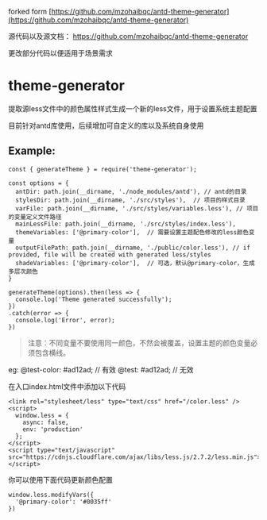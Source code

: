 forked form [https://github.com/mzohaibqc/antd-theme-generator](https://github.com/mzohaibqc/antd-theme-generator)

源代码以及源文档： https://github.com/mzohaibqc/antd-theme-generator

更改部分代码以便适用于场景需求
# theme-generator

提取源less文件中的颜色属性样式生成一个新的less文件，用于设置系统主题配置

目前针对antd库使用，后续增加可自定义的库以及系统自身使用

## Example:

```
const { generateTheme } = require('theme-generator');

const options = {
  antDir: path.join(__dirname, './node_modules/antd'), // antd的目录
  stylesDir: path.join(__dirname, './src/styles'),  // 项目的样式目录
  varFile: path.join(__dirname, './src/styles/variables.less'), // 项目的变量定义文件路径
  mainLessFile: path.join(__dirname, './src/styles/index.less'),
  themeVariables: ['@primary-color'],  // 需要设置主题配色修改的less颜色变量
  outputFilePath: path.join(__dirname, './public/color.less'), // if provided, file will be created with generated less/styles
  shadeVariables: ['@primary-color'],  // 可选，默认@primary-color，生成多层次颜色
}

generateTheme(options).then(less => {
  console.log('Theme generated successfully');
})
.catch(error => {
  console.log('Error', error);
})
```
> 注意：不同变量不要使用同一颜色，不然会被覆盖，设置主题的颜色变量必须包含横线。

eg: @test-color: #ad12ad; // 有效  @test: #ad12ad; // 无效

在入口index.html文件中添加以下代码

```
<link rel="stylesheet/less" type="text/css" href="/color.less" />
<script>
  window.less = {
    async: false,
    env: 'production'
  };
</script>
<script type="text/javascript" src="https://cdnjs.cloudflare.com/ajax/libs/less.js/2.7.2/less.min.js"></script>
```

你可以使用下面代码更新颜色配置

```
window.less.modifyVars({
  '@primary-color': '#0035ff'
})
```
